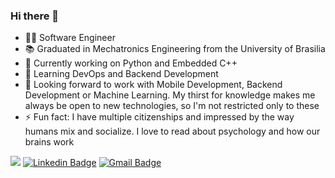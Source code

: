 ### Hi there 👋
- 👨‍💻 Software Engineer
- 📚 Graduated in Mechatronics Engineering from the University of Brasilia
- 🔭 Currently working on Python and Embedded C++
- 🌱 Learning DevOps and Backend Development
- 👯 Looking forward to work with Mobile Development, Backend Development or Machine Learning. My thirst for knowledge makes me always be open to new technologies, so I'm not restricted only to these  
- ⚡ Fun fact: I have multiple citizenships and impressed by the way humans mix and socialize. I love to read about psychology and how our brains work 

![](https://komarev.com/ghpvc/?username=abdullah-zaiter&color=blueviolet) 
[![Linkedin Badge](https://img.shields.io/badge/-LinkedIn-blue?style=flat-square&logo=Linkedin&logoColor=white&link=https://www.linkedin.com/in/abdullah-zaiter/)](https://www.linkedin.com/in/abdullah-zaiter/) 
[![Gmail Badge](https://img.shields.io/badge/-Gmail-c14438?style=flat-square&logo=Gmail&logoColor=white&link=mailto:abdu.zaiter@gmail.com)](mailto:abdu.zaiter@gmail.com)
